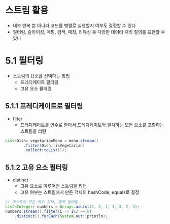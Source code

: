 # 스트림 활용

- 내부 반복 뿐 아니라 코드를 병렬로 실행할지 여부도 결정할 수 있다
- 필터링, 슬라이싱, 매핑, 검색, 매칭, 리듀싱 등 다양한 데이터 처리 질의를 표현할 수 있다

# 5.1 필터링
- 스트림의 요소를 선택하는 방법
  - 프레디케이트 필터링
  - 고유 요소 필터링

## 5.1.1 프레디케이트로 필터링
- filter
  - 프레디케이트를 인수로 받아서 프레디케이트와 일치하는 모든 요소를 포함하는 스트림을 리턴

```java
List<Dish> vegetarianMenu = menu.stream()
        .filter(Dish::isVegetarian)
        .collect(toList());
```

## 5.1.2 고유 요소 필터링
- distinct
  - 고유 요소로 이루어진 스트림을 리턴
  - 고유 여부는 스트림에서 만든 객체의 hashCode, equals로 결정

```java
// 리스트의 모든 짝수 선택, 중복 필터링
List<Integer> numbers = Arrays.asList(1, 2, 1, 3, 3, 2, 4);
numbers.stream().filter(i -> i%2 == 0)
    .distinct().forEach(System.out::println);
```



